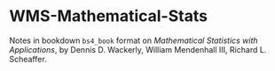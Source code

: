 # WMS-Mathematical-Stats

Notes in bookdown `bs4_book` format on *Mathematical Statistics with Applications*, by Dennis D. Wackerly, William Mendenhall III, Richard L. Scheaffer.

